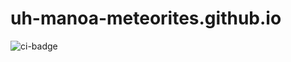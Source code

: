 # uh-manoa-meteorites.github.io
![ci-badge](https://github.com/kanak-attack-manoa/kanak-attack-manoa/workflows/ci-kanak-attack-manoa/badge.svg)
